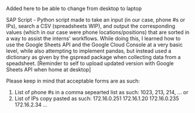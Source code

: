 Added here to be able to change from desktop to laptop

SAP Script - Python script made to take an input (in our case, phone #s or IPs), search a CSV (spreadsheets WIP), and output the corresponding values (which in our case were phone locations/positions) that are sorted in a way to assist the interns' workflows. While doing this, I learned how to use the Google Sheets API and the Google Cloud Console at a very basic level, while also attempting to implement pandas, but instead used a dictionary as given by the gspread package when collecting data from a speadsheet. [Reminder to self to upload updated version with Google Sheets API when home at desktop]

Please keep in mind that acceptable forms are as such:
  1. List of phone #s in a comma sepearted list as such:
				1023, 213, 214, ...
				or
  2. List of IPs copy pasted as such:
				172.16.0.251
				172.16.1.20
				172.16.0.235
				172.16.2.34
				...
